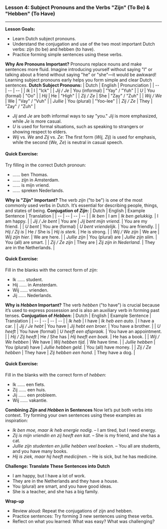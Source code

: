 ### Lesson 4: Subject Pronouns and the Verbs "Zijn" (To Be) & "Hebben" (To Have)
---
**Lesson Goals:**
-   Learn Dutch subject pronouns.
-   Understand the conjugation and use of the two most important Dutch verbs: zijn (to be) and hebben (to have).
-   Practice forming simple sentences using these verbs.

**Why Are Pronouns Important?**
Pronouns replace nouns and make sentences more fluid. Imagine introducing yourself without saying "I" or talking about a friend without saying "he" or "she"—it would be awkward! Learning subject pronouns early helps you form simple and clear Dutch sentences.
**Dutch Subject Pronouns:**
| Dutch	| English |	Pronunciation |
| -- | -- | -- |
| _Ik_ | I | "Ick" |
| _Jij / Je_ | You (informal) |	"Yay" / "Yuh" |
| _U_ | You (formal) | "Oo" |
| _Hij_ | He | "High" |
| _Zij / Ze_ | She | "Zay" / "Zuh" |
| _Wij / We_ | We | "Vay" / "Vuh" |
| _Jullie_ | You (plural) | "Yoo-lee" |
| _Zij / Ze_ | They | "Zay" / "Zuh" |
-   _Jij_ and _Je_ are both informal ways to say "you." _Jij_ is more emphasized, while _Je_ is more casual.
-   _U_ is used for formal situations, such as speaking to strangers or showing respect to elders.
-   _Wij_ vs. _We_ and _Zij_ vs. _Ze_: The first form (_Wij, Zij_) is used for emphasis, while the second (_We, Ze_) is neutral in casual speech.

#### **Quick Exercise**:
Try filling in the correct Dutch pronoun:
-   ...... ben Thomas.
-   ...... zijn in Amsterdam.
-   ...... is mijn vriend.
-   ...... spreken Nederlands.

**Why is "Zijn" Important?**
The verb _zijn_ ("to be") is one of the most commonly used verbs in Dutch. It’s essential for describing people, things, and states of being.
**Conjugation of _Zijn_:**
| Dutch | English |	Example Sentence | Translation |
| -- | -- | -- | -- |
| _Ik ben_ | I am | _Ik ben gelukkig._ | I am happy. |
| _Jij / Je bent_ | You are | _Jij bent mijn vriend._ | You are my friend. |
| _U bent_ | You are (formal) | _U bent vriendelijk._ | You are friendly. |
| _Hij / Zij is_ | He / She is | _Hij is sterk._ | He is strong. |
| _Wij / We zijn_ | We are | _Wij zijn hier._ | We are here. |
| _Jullie zijn_ | You (plural) are | _Jullie zijn slim._ | You (all) are smart. |
| _Zij / Ze zijn_ | They are | _Zij zijn in Nederland._ | They are in the Netherlands. |

#### **Quick Exercise**:
Fill in the blanks with the correct form of _zijn_:
-   Ik ...... student.
-   Hij ...... in Amsterdam.
-   Wij ...... vrienden.
-   Jij ...... Nederlands.

**Why is _Hebben_ Important?**
The verb _hebben_ ("to have") is crucial because it’s used to express possession and is also an auxiliary verb in forming past tenses.
**Conjugation of _Hebben_:**
| Dutch | English |	Example Sentence | Translation |
| -- | -- | -- | -- |
| _Ik heb_ | I have | _Ik heb een auto._ | I have a car. |
| _Jij / Je hebt_ | You have | _Jij hebt een broer._ | You have a brother. |
| _U heeft_ | You have (formal) | _U heeft een afspraak._ | You have an appointment. |
| _Hij / Zij heeft_ | He / She has | _Hij heeft een boek._ | He has a book. |
| _Wij / We hebben_ | We have | _Wij hebben tijd._ | We have time. |
| _Jullie hebben_ | You (plural) have | _Jullie hebben geld._ | You (all) have money. |
| _Zij / Ze hebben_ | They have | _Zij hebben een hond._ | They have a dog. |

#### **Quick Exercise**:
Fill in the blanks with the correct form of _hebben_:
-   Ik ...... een fiets.
-   Zij ...... een huis.
-   Jij ...... een probleem.
-   Wij ...... vakantie.

**Combining _Zijn_ and _Hebben_ in Sentences**
Now let’s put both verbs into context. Try forming your own sentences using these examples as inspiration:
-  _Ik ben moe, maar ik heb energie nodig._ – I am tired, but I need energy.
-  _Zij is mijn vriendin en zij heeft een kat._ – She is my friend, and she has a cat.
-  _Jullie zijn studenten en jullie hebben veel boeken._ – You all are students, and you have many books.
-  _Hij is ziek, maar hij heeft medicijnen._ – He is sick, but he has medicine.

**Challenge: Translate These Sentences into Dutch**
-  I am happy, but I have a lot of work.
-  They are in the Netherlands and they have a house.
-  You (plural) are smart, and you have good ideas.
-  She is a teacher, and she has a big family.

**Wrap-up**
-   Review aloud: Repeat the conjugations of zijn and hebben.
-   Practice sentences: Try forming 3 new sentences using these verbs.
-   Reflect on what you learned: What was easy? What was challenging?
